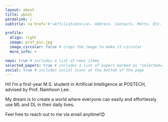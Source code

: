 ```yaml
---
layout: about
title: about
permalink: /
subtitle: <a href='#'>Affiliations</a>. Address. Contacts. Motto. Etc.

profile:
  align: right
  image: prof_pic.jpg
  image_circular: false # crops the image to make it circular
  more_info: >

news: true # includes a list of news items
selected_papers: true # includes a list of papers marked as "selected={true}"
social: true # includes social icons at the bottom of the page
---
```


Hi! I’m a first-year M.S. student in Artificial Intelligence at POSTECH, advised by Prof. Namhoon Lee. 

My dream is to create a world where everyone can easily and effortlessly use ML and DL in their daily lives.

Feel free to reach out to me via email anytime!😊
